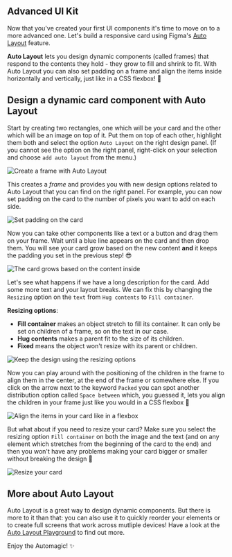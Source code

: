 ## Advanced UI Kit

Now that you've created your first UI components it's time to move on to a more advanced one. Let's build a responsive card using Figma's [Auto Layout](https://help.figma.com/hc/en-us/articles/360040451373-Create-dynamic-designs-with-Auto-layout) feature.

**Auto Layout** lets you design dynamic components (called frames) that respond to the contents they hold - they grow to fill and shrink to fit. With Auto Layout you can also set padding on a frame and align the items inside horizontally and vertically, just like in a CSS flexbox! 💪


## Design a dynamic card component with Auto Layout

Start by creating two rectangles, one which will be your card and the other which will be an image on top of it. Put them on top of each other, highlight them both and select the option `Auto Layout` on the right design panel. (If you cannot see the option on the right panel, right-click on your selection and choose `add auto layout` from the menu.)

![Create a frame with Auto Layout](https://raw.githubusercontent.com/lewagon/fullstack-images/master/frontend/pds_auto_layout_one.gif)

This creates a *frame* and provides you with new design options related to Auto Layout that you can find on the right panel. For example, you can now set padding on the card to the number of pixels you want to add on each side.

![Set padding on the card](https://raw.githubusercontent.com/lewagon/fullstack-images/master/frontend/pds_auto_layout_two.png)

Now you can take other components like a text or a button and drag them on your frame. Wait until a blue line appears on the card and then drop them. You will see your card grow based on the new content **and** it keeps the padding you set in the previous step! 😎

![The card grows based on the content inside](https://raw.githubusercontent.com/lewagon/fullstack-images/master/frontend/pds_auto_layout_three.gif)

Let's see what happens if we have a long description for the card. Add some more text and your layout breaks. We can fix this by changing the `Resizing` option on the `text` from `Hug contents` to `Fill container`.

**Resizing options**:
- **Fill container** makes an object stretch to fill its container. It can only be set on children of a frame, so on the text in our case.
- **Hug contents** makes a parent fit to the size of its children.
- **Fixed** means the object won't resize with its parent or children.

![Keep the design using the resizing options](https://raw.githubusercontent.com/lewagon/fullstack-images/master/frontend/pds_auto_layout_four.gif)

Now you can play around with the positioning of the children in the frame to align them in the center, at the end of the frame or somewhere else. If you click on the arrow next to the keyword `Packed` you can spot another distribution option called `Space between` which, you guessed it, lets you align the children in your frame just like you would in a CSS flexbox 🤩

![Align the items in your card like in a flexbox](https://raw.githubusercontent.com/lewagon/fullstack-images/master/frontend/pds_auto_layout_five.png)

But what about if you need to resize your card? Make sure you select the resizing option `Fill container` on both the image and the text (and on any element which stretches from the beginning of the card to the end) and then you won't have any problems making your card bigger or smaller without breaking the design 🎉

![Resize your card](https://raw.githubusercontent.com/lewagon/fullstack-images/master/frontend/pds_auto_layout_six.gif)


## More about Auto Layout

Auto Layout is a great way to design dynamic components. But there is more to it than that: you can also use it to quickly reorder your elements or to create full screens that work across mutliple devices! Have a look at the [Auto Layout Playground](https://www.figma.com/community/file/784448220678228461) to find out more.

Enjoy the Automagic! ✨
